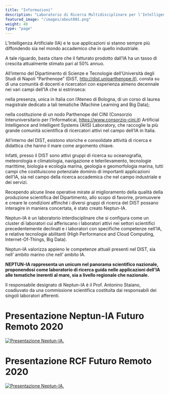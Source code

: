 ```yaml
---
title: "Informazioni"
description: "Laboratorio di Ricerca Multidisciplinare per l'Intelligenza Artificiale in Mare."
featured_image: "/images/about001.png"
weight: 40
type: "page"
---
```


L’Intelligenza Artificiale (IA) e le sue applicazioni si stanno sempre più diffondendo sia nel mondo accademico che in quello industriale.

A tale riguardo, basta citare che il fatturato prodotto dall’IA ha un tasso di crescita attualmente stimato pari al 50% annuo.

All’interno del Dipartimento di Scienze e Tecnologie dell’Università degli Studi di Napoli “Parthenope” (DiST, http://dist.uniparthenope.it), consta su di una comunità di docenti e ricercatori con esperienza almeno decennale nei vari campi dell’IA che si estrinseca:

nella presenza, unica in Italia con l’Ateneo di Bologna, di un corso di laurea magistrale dedicato a tali tematiche (Machine Learning and Big Data);

nella costituzione di un nodo Parthenope del CINI (Consorzio Interuniversitario per l’Informaticai, https://www.consorzio-cini.it) Artificial Intelligence and Intelligent Systems (AIIS) Laboratory, che raccoglie la più grande comunità scientifica di ricercatori attivi nel campo dell’IA in Italia.

All’interno del DIST, esistono storiche e consolidate attività di ricerca e didattica che hanno il mare come argomento chiave.

Infatti, presso il DIST sono attivi gruppi di ricerca su oceanografia, meteorologia e climatologia, navigazione e telerilevamento, tecnologie marittime, biologia e ecologia marina, geologia e geomorfologia marina, tutti campi che costituiscono potenziale dominio di importanti applicazioni dell’IA, sia nel campo della ricerca accademica che nel campo industriale e dei servizi.

Recependo alcune linee operative mirate al miglioramento della qualità della produzione scientifica del Dipartimento, allo scopo di favorire, promuovere e creare le condizioni affinché i diversi gruppi di ricerca del DIST possano interagire in maniera concertata, è stato creato Neptun-IA.

Neptun-IA è un laboratorio interdisciplinare che si configura come un cluster di laboratori cui afferiscano i laboratori attivi nei settori scientifici precedentemente declinati e i laboratori con specifiche competenze nell’IA, e relative tecnologie abilitanti (High Performance and Cloud Computing, Internet-Of-Things, Big Data).

Neptun-IA valorizza appieno le competenze attuali presenti nel DIST, sia nell’ ambito marino che nell’ ambito IA.

**NEPTUN-IA rappresenta un unicum nel panorama scientifico nazionale, proponendosi come laboratorio di ricerca guida nelle applicazioni dell’IA alle tematiche inerenti al mare, sia a livello regionale che nazionale.**

Il responsabile designato di Neptun-IA è il Prof. Antonino Staiano, coadiuvato da una commissione scientifica costituita dai responsabili dei singoli laboratori afferenti.

# Presentazione Neptun-IA Futuro Remoto 2020
[![Presentazione Neptun-IA.](https://img.youtube.com/vi/uUCVfFVl-1c/0.jpg)](https://www.youtube.com/watch?v=uUCVfFVl-1c)

# Presentazione RCF Futuro Remoto 2020
[![Presentazione Neptun-IA.](https://img.youtube.com/vi/xPYJ1qxf3IU/0.jpg)](https://www.youtube.com/watch?v=xPYJ1qxf3IU)
